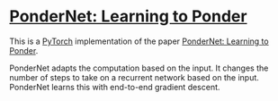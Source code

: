 # [PonderNet: Learning to Ponder](https://nn.labml.ai/adaptive_computation/ponder_net/index.html)

This is a [PyTorch](https://pytorch.org) implementation of the paper
[PonderNet: Learning to Ponder](https://papers.labml.ai/paper/2107.05407).

PonderNet adapts the computation based on the input.
It changes the number of steps to take on a recurrent network based on the input.
PonderNet learns this with end-to-end gradient descent.
